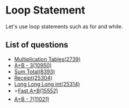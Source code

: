 Loop Statement
==========
Let's use loop statements such as for and while.

List of questions
-----------------

- [Multiplication Tables(2739)](https://github.com/yoru4890/coding_test/blob/main/baekjoon/loop_statement/2739.md)
- [A+B - 3(10950)](https://github.com/yoru4890/coding_test/blob/main/baekjoon/loop_statement/10950.md)
- [Sum Total(8393)](https://github.com/yoru4890/coding_test/blob/main/baekjoon/loop_statement/8393.md)
- [Receipt(25304)](https://github.com/yoru4890/coding_test/blob/main/baekjoon/loop_statement/25304.md)
- [Long Long Long int(25314)](https://github.com/yoru4890/coding_test/blob/main/baekjoon/loop_statement/25314.md)
- ⭐[Fast A+B(15552)](https://github.com/yoru4890/coding_test/blob/main/baekjoon/loop_statement/15552.md)
- [A+B - 7(11021)](https://github.com/yoru4890/coding_test/blob/main/baekjoon/loop_statement/11021.md)
